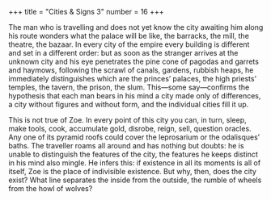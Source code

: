 +++
title = "Cities & Signs 3"
number = 16
+++

The man who is travelling and does not yet know the city awaiting him along his route wonders what the palace will be like, the barracks, the mill, the theatre, the bazaar. In every city of the empire every building is different and set in a different order: but as soon as the stranger arrives at the unknown city and his eye penetrates the pine cone of pagodas and garrets and haymows, following the scrawl of canals, gardens, rubbish heaps, he immediately distinguishes which are the princes’ palaces, the high priests’ temples, the tavern, the prison, the slum. This—some say—confirms the hypothesis that each man bears in his mind a city made only of differences, a city without figures and without form, and the individual cities fill it up.

This is not true of Zoe. In every point of this city you can, in turn, sleep, make tools, cook, accumulate gold, disrobe, reign, sell, question oracles. Any one of its pyramid roofs could cover the leprosarium or the odalisques’ baths. The traveller roams all around and has nothing but doubts: he is unable to distinguish the features of the city, the features he keeps distinct in his mind also mingle. He infers this: if existence in all its moments is all of itself, Zoe is the place of indivisible existence. But why, then, does the city exist? What line separates the inside from the outside, the rumble of wheels from the howl of wolves?
